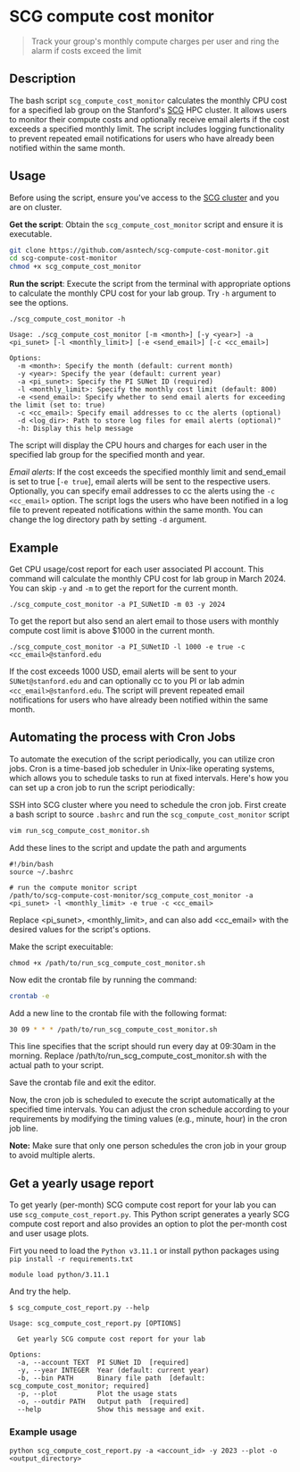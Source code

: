 # SCG compute cost monitor
> Track your group's monthly compute charges per user and ring the alarm if costs exceed the limit

## Description
The bash script `scg_compute_cost_monitor` calculates the monthly CPU cost for a specified lab group on the Stanford's [SCG](https://login.scg.stanford.edu/) HPC cluster. It allows users to monitor their compute costs and optionally receive email alerts if the cost exceeds a specified monthly limit. The script includes logging functionality to prevent repeated email notifications for users who have already been notified within the same month.

## Usage
Before using the script, ensure you've access to the [SCG cluster](https://login.scg.stanford.edu/) and you are on cluster.

**Get the script**: Obtain the `scg_compute_cost_monitor` script and ensure it is executable.

```bash
git clone https://github.com/asntech/scg-compute-cost-monitor.git
cd scg-compute-cost-monitor
chmod +x scg_compute_cost_monitor
```
**Run the script**: Execute the script from the terminal with appropriate options to calculate the monthly CPU cost for your lab group. Try `-h` argument to see the options.

```
./scg_compute_cost_monitor -h

Usage: ./scg_compute_cost_monitor [-m <month>] [-y <year>] -a <pi_sunet> [-l <monthly_limit>] [-e <send_email>] [-c <cc_email>]

Options:
  -m <month>: Specify the month (default: current month)
  -y <year>: Specify the year (default: current year)
  -a <pi_sunet>: Specify the PI SUNet ID (required)
  -l <monthly_limit>: Specify the monthly cost limit (default: 800)
  -e <send_email>: Specify whether to send email alerts for exceeding the limit (set to: true)
  -c <cc_email>: Specify email addresses to cc the alerts (optional)
  -d <log_dir>: Path to store log files for email alerts (optional)"
  -h: Display this help message

  ```

The script will display the CPU hours and charges for each user in the specified lab group for the specified month and year.

*Email alerts*: If the cost exceeds the specified monthly limit and send_email is set to true [`-e true`], email alerts will be sent to the respective users. Optionally, you can specify email addresses to cc the alerts using the `-c <cc_email>` option. The script logs the users who have been notified in a log file to prevent repeated notifications within the same month. You can change the log directory path by setting `-d` argument.

## Example

Get CPU usage/cost report for each user associated PI account. This command will calculate the monthly CPU cost for lab group in March 2024. You can skip `-y` and `-m` to get the report for the current month. 

```
./scg_compute_cost_monitor -a PI_SUNetID -m 03 -y 2024
```

To get the report but also send an alert email to those users with monthly compute cost limit is above $1000 in the current month. 
```
./scg_compute_cost_monitor -a PI_SUNetID -l 1000 -e true -c <cc_email>@stanford.edu
```
If the cost exceeds 1000 USD, email alerts will be sent to your `SUNet@stanford.edu` and can optionally cc to you PI or lab admin `<cc_email>@stanford.edu`. The script will prevent repeated email notifications for users who have already been notified within the same month.

## Automating the process with Cron Jobs
To automate the execution of the script periodically, you can utilize cron jobs. Cron is a time-based job scheduler in Unix-like operating systems, which allows you to schedule tasks to run at fixed intervals. Here's how you can set up a cron job to run the script periodically:

SSH into SCG cluster where you need to schedule the cron job.
First create a bash script to source `.bashrc` and run the `scg_compute_cost_monitor` script
```bash
vim run_scg_compute_cost_monitor.sh
```

Add these lines to the script and update the path and arguments
```
#!/bin/bash
source ~/.bashrc

# run the compute monitor script
/path/to/scg-compute-cost-monitor/scg_compute_cost_monitor -a <pi_sunet> -l <monthly_limit> -e true -c <cc_email>
```
Replace <pi_sunet>, <monthly_limit>, and can also add <cc_email> with the desired values for the script's options.

Make the script execuitable:
```
chmod +x /path/to/run_scg_compute_cost_monitor.sh
```

Now edit the crontab file by running the command:

```bash
crontab -e
```

Add a new line to the crontab file with the following format:

```bash
30 09 * * * /path/to/run_scg_compute_cost_monitor.sh
```

This line specifies that the script should run every day at 09:30am in the morning.
Replace /path/to/run_scg_compute_cost_monitor.sh with the actual path to your script.

Save the crontab file and exit the editor.

Now, the cron job is scheduled to execute the script automatically at the specified time intervals. You can adjust the cron schedule according to your requirements by modifying the timing values (e.g., minute, hour) in the cron job line.

**Note:** Make sure that only one person schedules the cron job in your group to avoid multiple alerts.


## Get a yearly usage report

To get yearly (per-month) SCG compute cost report for your lab you can use `scg_compute_cost_report.py`. This Python script generates a yearly SCG compute cost report and also provides an option to plot the per-month cost and user usage plots.

Firt you need to load the `Python v3.11.1` or install python packages using `pip install -r requirements.txt`

```
module load python/3.11.1
```
And try the help.

```
$ scg_compute_cost_report.py --help

Usage: scg_compute_cost_report.py [OPTIONS]

  Get yearly SCG compute cost report for your lab

Options:
  -a, --account TEXT  PI SUNet ID  [required]
  -y, --year INTEGER  Year (default: current year)
  -b, --bin PATH      Binary file path  [default: scg_compute_cost_monitor; required]
  -p, --plot          Plot the usage stats
  -o, --outdir PATH   Output path  [required]
  --help              Show this message and exit.
```

### Example usage

```
python scg_compute_cost_report.py -a <account_id> -y 2023 --plot -o <output_directory>
```